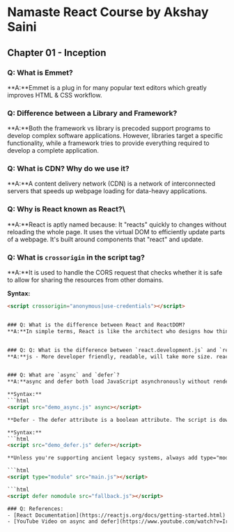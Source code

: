 # Namaste React Course by Akshay Saini
## Chapter 01 - Inception

### Q: What is Emmet?
**A:**Emmet is a plug in for many popular text editors which greatly improves HTML & CSS workflow.

### Q: Difference between a Library and Framework?
**A:**Both the framework vs library is precoded support programs to develop complex software applications. However, libraries target a specific functionality, while a framework tries to provide everything required to develop a complete application.

### Q: What is CDN? Why do we use it?
**A:**A content delivery network (CDN) is a network of interconnected servers that speeds up webpage loading for data-heavy applications.

### Q: Why is React known as React?\
**A:**React is aptly named because: It "reacts" quickly to changes without reloading the whole page. It uses the virtual DOM to efficiently update parts of a webpage. It's built around components that "react" and update.

### Q: What is `crossorigin` in the script tag?
**A:**It is used to handle the CORS request that checks whether it is safe to allow for sharing the resources from other domains.

**Syntax:**
```html
<script crossorigin="anonymous|use-credentials"></script>


### Q: What is the difference between React and ReactDOM?
**A:**In simple terms, React is like the architect who designs how things should look, and ReactDOM is the construction worker who puts those designs into action on a website. If you're building web pages with React, you use both React and ReactDOM.


### Q: Q: What is the difference between `react.development.js` and `react.production.js` files via CDN?
**A:**js - More developer friendly, readable, will take more size. react. production. js - Minified code that is not developer friendly as it focused on decreasing in file size, code efficiency


### Q: What are `async` and `defer`?
**A:**async and defer both load JavaScript asynchronously without render blocking, but async executes as soon as possible and in no particular order while defer runs in sequence toward the end of the loading process, just before the DOMContentLoaded event.

**Syntax:**
```html
<script src="demo_async.js" async></script>

**Defer - The defer attribute is a boolean attribute. The script is downloaded in parallel(in the background) to parsing the page, and executed after the page has finished parsing(when browser finished DOM construction). The defer attribute tells the browser not to wait for the script. Instead, the browser will continue to process the HTML, build DOM

**Syntax:**
```html
<script src="demo_defer.js" defer></script>

**Unless you're supporting ancient legacy systems, always add type="module" to all your script tags:

```html
<script type="module" src="main.js"></script>

```html
<script defer nomodule src="fallback.js"></script>

### Q: References:
- [React Documentation](https://reactjs.org/docs/getting-started.html)
- [YouTube Video on async and defer](https://www.youtube.com/watch?v=IrHmpdORLu8)


